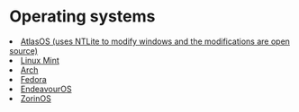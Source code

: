 # Operating systems

<li> <a href="https://atlasos.net/">AtlasOS (uses NTLite to modify windows and the modifications are open source)</a></li>
<li> <a href="https://linuxmint.com/">Linux Mint</a></li>
<li> <a href="https://archlinux.org/">Arch</a></li>
<li> <a href="https://getfedora.org/">Fedora</a></li>
<li> <a href="https://endeavouros.com/">EndeavourOS</a></li>
<li> <a href="https://zorin.com/os/">ZorinOS</a></li>
